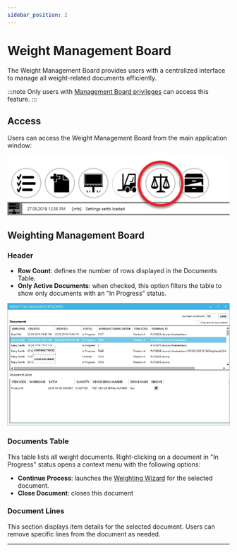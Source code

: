 ```yaml
---
sidebar_position: 2
---
```


# Weight Management Board

The Weight Management Board provides users with a centralized interface to manage all weight-related documents efficiently.

:::note
    Only users with [Management Board privileges](../../../../administrator-guide/setting-up-the-application/overview.md) can access this feature.
:::

## Access

Users can access the Weight Management Board from the main application window:

![Management Board](./media/weight-management-board/management-board-icon.webp)

## Weighting Management Board

### Header

- **Row Count**: defines the number of rows displayed in the Documents Table.
- **Only Active Documents**: when checked, this option filters the table to show only documents with an "In Progress" status.

![Weighting Management Board](./media/weight-management-board/board.webp)

### Documents Table

This table lists all weight documents. Right-clicking on a document in "In Progress" status opens a context menu with the following options:

- **Continue Process**: launches the [Weighting Wizard](./overview.md) for the selected document.
- **Close Document**: closes this document

### Document Lines

This section displays item details for the selected document.  Users can remove specific lines from the document as needed.

---

